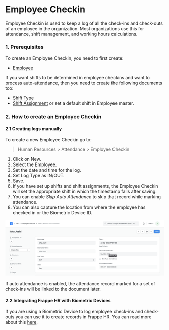 
# Employee Checkin



Employee Checkin is used to keep a log of all the check-ins and check-outs of an employee in the organization. Most organizations use this for attendance, shift management, and working hours calculations.

### 1. Prerequisites

To create an Employee Checkin, you need to first create:

* [Employee](/docs/en/human-resources/employee)

If you want shifts to be determined in employee checkins and want to process auto-attendance, then you need to create the following documents too:

* [Shift Type](/docs/en/human-resources/shift_type)
* [Shift Assignment](/docs/en/human-resources/shift_assignment) or set a default shift in Employee master.

### 2. How to create an Employee Checkin

#### 2.1 Creating logs manually

To create a new Employee Checkin go to:


> Human Resources > Attendance > Employee Checkin
> 
> 

1. Click on New.
2. Select the Employee.
3. Set the date and time for the log.
4. Set Log Type as IN/OUT.
5. Save.
6. If you have set up shifts and shift assignments, the Employee Checkin will set the appropriate shift in which the timestamp falls after saving.
7. You can enable *Skip Auto Attendance* to skip that record while marking attendance.
8. You can also capture the location from where the employee has checked in or the Biometric Device ID.

![Employee Checkin](/files/employee-checkin.png)

If auto attendance is enabled, the attendance record marked for a set of check-ins will be linked to the document later.

#### 2.2 Integrating Frappe HR with Biometric Devices

If you are using a Biometric Device to log employee check-ins and check-outs you can use it to create records in Frappe HR. You can read more about this [here](/docs/en/setting-up/articles/integrating-erpnext-with-biometric-attendance-devices).




